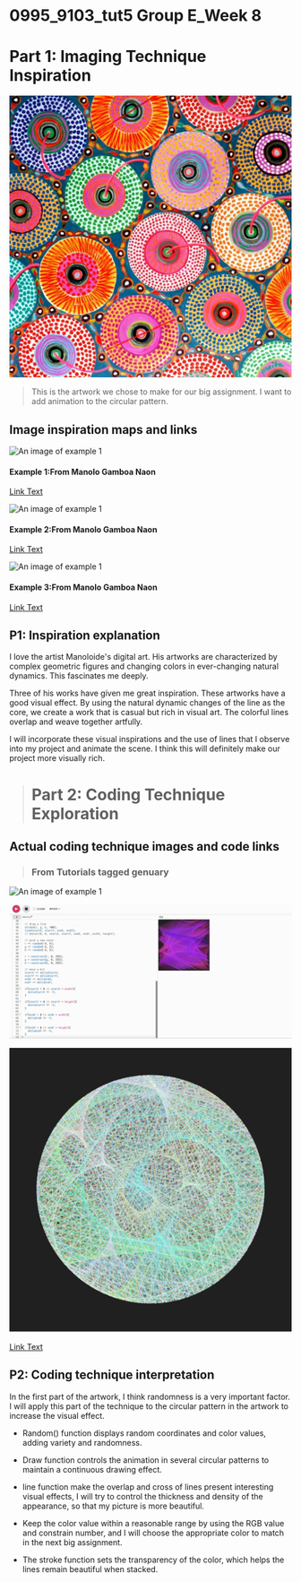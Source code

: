 # 0995_9103_tut5 Group E_Week 8

 # Part 1: Imaging Technique Inspiration


![An image of example 1](assets/6.jpg)
>This is the artwork we chose to make for our big assignment. I want to add animation to the circular pattern.
## Image inspiration maps and links

![An image of example 1](assets/1.png)
#### Example 1:From Manolo Gamboa Naon 

[Link Text](https://www.behance.net/gallery/136212779/plopi
)

![An image of example 1](assets/2.png)
#### Example 2:From Manolo Gamboa Naon 

[Link Text](https://www.behance.net/gallery/91388425/grrdds
)




![An image of example 1](assets/3.png)
#### Example 3:From Manolo Gamboa Naon 

[Link Text](https://www.behance.net/gallery/158225367/glllvvs
)


## P1: Inspiration explanation

I love the artist Manoloide's digital art. His artworks are characterized by complex geometric figures and changing colors in ever-changing natural dynamics. This fascinates me deeply.

Three of his works have given me great inspiration.
These artworks have a good visual effect. By using the natural dynamic changes of the line as the core, we create a work that is casual but rich in visual art. The colorful lines overlap and weave together artfully.

I will incorporate these visual inspirations and the use of lines that I observe into my project and animate the scene. I think this will definitely make our project more visually rich.

> # Part 2: Coding Technique Exploration

 ## Actual coding technique images and code links

 >### From Tutorials tagged genuary

![An image of example 1](assets/4.png)



![An image of example 1](assets/5.png)



![An image of example 1](assets/7.png)

[Link Text](https://happycoding.io/tutorials/p5js/animation/bouncing-line
)







## P2: Coding technique interpretation


In the first part of the artwork, I think randomness is a very important factor. I will apply this part of the technique to the circular pattern in the artwork to increase the visual effect.


- Random() function displays random coordinates and color values, adding variety and randomness.

-   Draw function controls the animation in several circular patterns to maintain a continuous drawing effect.


-  line function  make the overlap and cross of lines present interesting visual effects, I will try to control the thickness and density of the appearance, so that my picture is more beautiful.

- Keep the color value within a reasonable range by using the RGB value and constrain number, and I will choose the appropriate color to match in the next big assignment.

- The stroke function sets the transparency of the color, which helps the lines remain beautiful when stacked.


